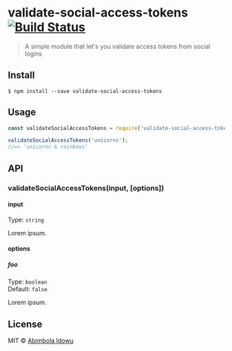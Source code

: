# validate-social-access-tokens [![Build Status](https://travis-ci.org/hisabimbola/validate-social-access-tokens.svg?branch=master)](https://travis-ci.org/hisabimbola/validate-social-access-tokens)

> A simple module that let's you validate access tokens from social logins


## Install

```
$ npm install --save validate-social-access-tokens
```


## Usage

```js
const validateSocialAccessTokens = require('validate-social-access-tokens');

validateSocialAccessTokens('unicorns');
//=> 'unicorns & rainbows'
```


## API

### validateSocialAccessTokens(input, [options])

#### input

Type: `string`

Lorem ipsum.

#### options

##### foo

Type: `boolean`  
Default: `false`

Lorem ipsum.


## License

MIT © [Abimbola Idowu](https://github.com/hisabimbola)
